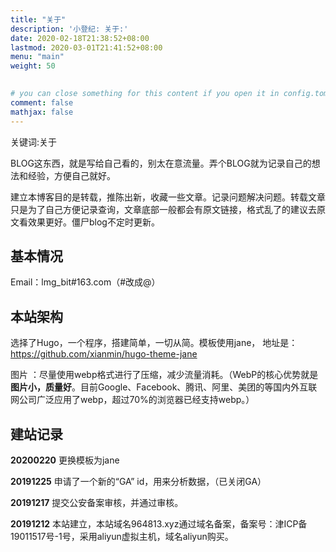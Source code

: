 ```yaml
---
title: "关于"
description: '小登纪: 关于:'
date: 2020-02-18T21:38:52+08:00
lastmod: 2020-03-01T21:41:52+08:00
menu: "main"
weight: 50

    
# you can close something for this content if you open it in config.toml.
comment: false
mathjax: false
---
```

关键词:关于

BLOG这东西，就是写给自己看的，别太在意流量。弄个BLOG就为记录自己的想法和经验，方便自己就好。

建立本博客目的是转载，推陈出新，收藏一些文章。记录问题解决问题。转载文章只是为了自己方便记录查询，文章底部一般都会有原文链接，格式乱了的建议去原文看效果更好。僵尸blog不定时更新。

## 基本情况

Email：lmg_bit#163.com（#改成@）


## 本站架构

选择了Hugo，一个程序，搭建简单，一切从简。模板使用jane， 地址是： https://github.com/xianmin/hugo-theme-jane

图片 ：尽量使用webp格式进行了压缩，减少流量消耗。（WebP的核心优势就是**图片小，质量好**。目前Google、Facebook、腾讯、阿里、美团的等国内外互联网公司广泛应用了webp，超过70%的浏览器已经支持webp。）



## 建站记录

**20200220** 更换模板为jane

**20191225** 申请了一个新的“GA” id，用来分析数据，（已关闭GA）

**20191217** 提交公安备案审核，并通过审核。

**20191212**  本站建立，本站域名964813.xyz通过域名备案，备案号：津ICP备19011517号-1号，采用aliyun虚拟主机，域名aliyun购买。